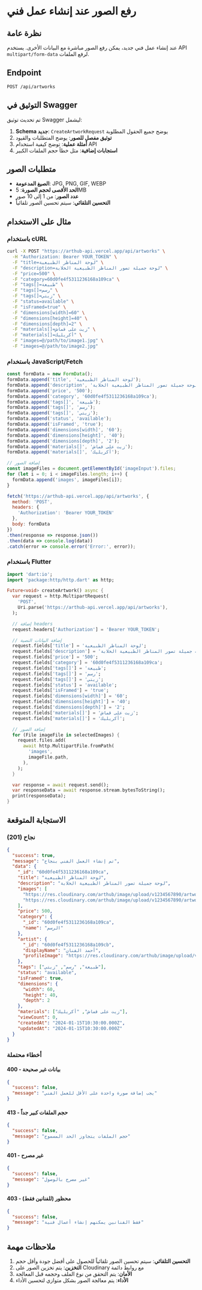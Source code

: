 # رفع الصور عند إنشاء عمل فني

## نظرة عامة

عند إنشاء عمل فني جديد، يمكن رفع الصور مباشرة مع البيانات الأخرى. يستخدم API `multipart/form-data` لرفع الملفات.

## Endpoint

```
POST /api/artworks
```

## التوثيق في Swagger

تم تحديث توثيق Swagger ليشمل:

1. **Schema جديد**: `CreateArtworkRequest` يوضح جميع الحقول المطلوبة
2. **توثيق مفصل للصور**: يوضح المتطلبات والقيود
3. **أمثلة عملية**: توضح كيفية استخدام API
4. **استجابات إضافية**: مثل خطأ حجم الملفات الكبير

## متطلبات الصور

- **الصيغ المدعومة**: JPG, PNG, GIF, WEBP
- **الحد الأقصى لحجم الصورة**: 5MB
- **عدد الصور**: من 1 إلى 10 صور
- **التحسين التلقائي**: سيتم تحسين الصور تلقائياً

## مثال على الاستخدام

### باستخدام cURL

```bash
curl -X POST "https://arthub-api.vercel.app/api/artworks" \
  -H "Authorization: Bearer YOUR_TOKEN" \
  -F "title=لوحة المناظر الطبيعية" \
  -F "description=لوحة جميلة تصور المناظر الطبيعية الخلابة" \
  -F "price=500" \
  -F "category=60d0fe4f5311236168a109ca" \
  -F "tags[]=طبيعة" \
  -F "tags[]=رسم" \
  -F "tags[]=زيتي" \
  -F "status=available" \
  -F "isFramed=true" \
  -F "dimensions[width]=60" \
  -F "dimensions[height]=40" \
  -F "dimensions[depth]=2" \
  -F "materials[]=زيت على قماش" \
  -F "materials[]=أكريليك" \
  -F "images=@/path/to/image1.jpg" \
  -F "images=@/path/to/image2.jpg"
```

### باستخدام JavaScript/Fetch

```javascript
const formData = new FormData();
formData.append('title', 'لوحة المناظر الطبيعية');
formData.append('description', 'لوحة جميلة تصور المناظر الطبيعية الخلابة');
formData.append('price', '500');
formData.append('category', '60d0fe4f5311236168a109ca');
formData.append('tags[]', 'طبيعة');
formData.append('tags[]', 'رسم');
formData.append('tags[]', 'زيتي');
formData.append('status', 'available');
formData.append('isFramed', 'true');
formData.append('dimensions[width]', '60');
formData.append('dimensions[height]', '40');
formData.append('dimensions[depth]', '2');
formData.append('materials[]', 'زيت على قماش');
formData.append('materials[]', 'أكريليك');

// إضافة الصور
const imageFiles = document.getElementById('imageInput').files;
for (let i = 0; i < imageFiles.length; i++) {
  formData.append('images', imageFiles[i]);
}

fetch('https://arthub-api.vercel.app/api/artworks', {
  method: 'POST',
  headers: {
    'Authorization': 'Bearer YOUR_TOKEN'
  },
  body: formData
})
.then(response => response.json())
.then(data => console.log(data))
.catch(error => console.error('Error:', error));
```

### باستخدام Flutter

```dart
import 'dart:io';
import 'package:http/http.dart' as http;

Future<void> createArtwork() async {
  var request = http.MultipartRequest(
    'POST',
    Uri.parse('https://arthub-api.vercel.app/api/artworks'),
  );

  // إضافة headers
  request.headers['Authorization'] = 'Bearer YOUR_TOKEN';

  // إضافة البيانات النصية
  request.fields['title'] = 'لوحة المناظر الطبيعية';
  request.fields['description'] = 'لوحة جميلة تصور المناظر الطبيعية الخلابة';
  request.fields['price'] = '500';
  request.fields['category'] = '60d0fe4f5311236168a109ca';
  request.fields['tags[]'] = 'طبيعة';
  request.fields['tags[]'] = 'رسم';
  request.fields['tags[]'] = 'زيتي';
  request.fields['status'] = 'available';
  request.fields['isFramed'] = 'true';
  request.fields['dimensions[width]'] = '60';
  request.fields['dimensions[height]'] = '40';
  request.fields['dimensions[depth]'] = '2';
  request.fields['materials[]'] = 'زيت على قماش';
  request.fields['materials[]'] = 'أكريليك';

  // إضافة الصور
  for (File imageFile in selectedImages) {
    request.files.add(
      await http.MultipartFile.fromPath(
        'images',
        imageFile.path,
      ),
    );
  }

  var response = await request.send();
  var responseData = await response.stream.bytesToString();
  print(responseData);
}
```

## الاستجابة المتوقعة

### نجاح (201)

```json
{
  "success": true,
  "message": "تم إنشاء العمل الفني بنجاح",
  "data": {
    "_id": "60d0fe4f5311236168a109ca",
    "title": "لوحة المناظر الطبيعية",
    "description": "لوحة جميلة تصور المناظر الطبيعية الخلابة",
    "images": [
      "https://res.cloudinary.com/arthub/image/upload/v1234567890/artwork1.jpg",
      "https://res.cloudinary.com/arthub/image/upload/v1234567890/artwork2.jpg"
    ],
    "price": 500,
    "category": {
      "_id": "60d0fe4f5311236168a109ca",
      "name": "الرسم"
    },
    "artist": {
      "_id": "60d0fe4f5311236168a109cb",
      "displayName": "أحمد الفنان",
      "profileImage": "https://res.cloudinary.com/arthub/image/upload/v1234567890/profile.jpg"
    },
    "tags": ["طبيعة", "رسم", "زيتي"],
    "status": "available",
    "isFramed": true,
    "dimensions": {
      "width": 60,
      "height": 40,
      "depth": 2
    },
    "materials": ["زيت على قماش", "أكريليك"],
    "viewCount": 0,
    "createdAt": "2024-01-15T10:30:00.000Z",
    "updatedAt": "2024-01-15T10:30:00.000Z"
  }
}
```

### أخطاء محتملة

#### 400 - بيانات غير صحيحة
```json
{
  "success": false,
  "message": "يجب إضافة صورة واحدة على الأقل للعمل الفني"
}
```

#### 413 - حجم الملفات كبير جداً
```json
{
  "success": false,
  "message": "حجم الملفات يتجاوز الحد المسموح"
}
```

#### 401 - غير مصرح
```json
{
  "success": false,
  "message": "غير مصرح بالوصول"
}
```

#### 403 - محظور (للفنانين فقط)
```json
{
  "success": false,
  "message": "فقط الفنانين يمكنهم إنشاء أعمال فنية"
}
```

## ملاحظات مهمة

1. **التحسين التلقائي**: سيتم تحسين الصور تلقائياً للحصول على أفضل جودة وأقل حجم
2. **التخزين**: يتم تخزين الصور على Cloudinary مع روابط دائمة
3. **الأمان**: يتم التحقق من نوع الملف وحجمه قبل المعالجة
4. **الأداء**: يتم معالجة الصور بشكل متوازي لتحسين الأداء 